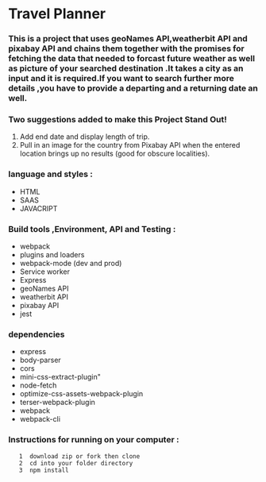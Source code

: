 # Travel Planner

### This is a project that uses geoNames API,weatherbit API and pixabay API and chains them together with the promises for fetching the data that needed  to forcast future weather as well as picture of your searched destination .It takes a city as an input and it is required.If you want to search further more details ,you have to provide a departing and a returning date an well.

### Two suggestions added to make this Project Stand Out!
 1. Add end date and display length of trip.
 2. Pull in an image for the country from Pixabay API when the entered location brings up no results (good for obscure localities).

### language and styles  :
  * HTML
  * SAAS
  * JAVACRIPT

### Build tools ,Environment, API and Testing :

* webpack
* plugins and loaders
* webpack-mode (dev and prod)
* Service worker
* Express
* geoNames API
* weatherbit API
* pixabay API
* jest

### dependencies
   * express
   * body-parser
   * cors
   * mini-css-extract-plugin"
   * node-fetch
   * optimize-css-assets-webpack-plugin
   * terser-webpack-plugin
   * webpack
   * webpack-cli

 ### Instructions for running on your computer :
```
   1  download zip or fork then clone
   2  cd into your folder directory
   3  npm install 
   

```
